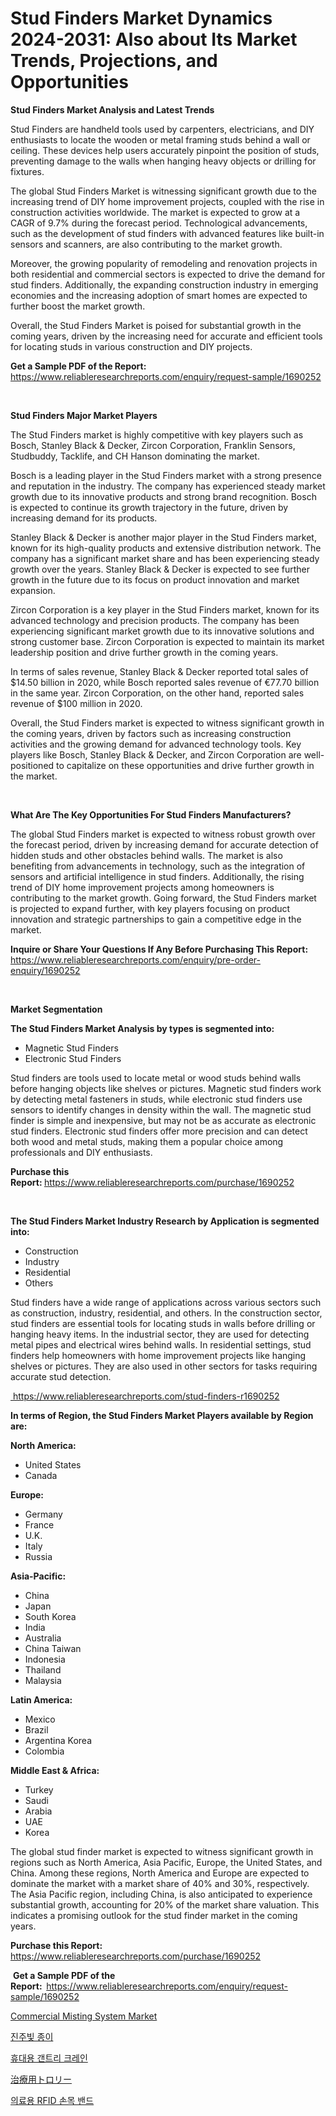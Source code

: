<p><h1>Stud Finders Market Dynamics 2024-2031: Also about Its Market Trends, Projections, and Opportunities</h1></p><p><strong>Stud Finders Market Analysis and Latest Trends</strong></p>
<p><p>Stud Finders are handheld tools used by carpenters, electricians, and DIY enthusiasts to locate the wooden or metal framing studs behind a wall or ceiling. These devices help users accurately pinpoint the position of studs, preventing damage to the walls when hanging heavy objects or drilling for fixtures.</p><p>The global Stud Finders Market is witnessing significant growth due to the increasing trend of DIY home improvement projects, coupled with the rise in construction activities worldwide. The market is expected to grow at a CAGR of 9.7% during the forecast period. Technological advancements, such as the development of stud finders with advanced features like built-in sensors and scanners, are also contributing to the market growth.</p><p>Moreover, the growing popularity of remodeling and renovation projects in both residential and commercial sectors is expected to drive the demand for stud finders. Additionally, the expanding construction industry in emerging economies and the increasing adoption of smart homes are expected to further boost the market growth.</p><p>Overall, the Stud Finders Market is poised for substantial growth in the coming years, driven by the increasing need for accurate and efficient tools for locating studs in various construction and DIY projects.</p></p>
<p><strong>Get a Sample PDF of the Report:&nbsp;</strong> <a href="https://www.reliableresearchreports.com/enquiry/request-sample/1690252">https://www.reliableresearchreports.com/enquiry/request-sample/1690252</a></p>
<p>&nbsp;</p>
<p><strong>Stud Finders Major Market Players</strong></p>
<p><p>The Stud Finders market is highly competitive with key players such as Bosch, Stanley Black & Decker, Zircon Corporation, Franklin Sensors, Studbuddy, Tacklife, and CH Hanson dominating the market. </p><p>Bosch is a leading player in the Stud Finders market with a strong presence and reputation in the industry. The company has experienced steady market growth due to its innovative products and strong brand recognition. Bosch is expected to continue its growth trajectory in the future, driven by increasing demand for its products.</p><p>Stanley Black & Decker is another major player in the Stud Finders market, known for its high-quality products and extensive distribution network. The company has a significant market share and has been experiencing steady growth over the years. Stanley Black & Decker is expected to see further growth in the future due to its focus on product innovation and market expansion.</p><p>Zircon Corporation is a key player in the Stud Finders market, known for its advanced technology and precision products. The company has been experiencing significant market growth due to its innovative solutions and strong customer base. Zircon Corporation is expected to maintain its market leadership position and drive further growth in the coming years.</p><p>In terms of sales revenue, Stanley Black & Decker reported total sales of $14.50 billion in 2020, while Bosch reported sales revenue of €77.70 billion in the same year. Zircon Corporation, on the other hand, reported sales revenue of $100 million in 2020.</p><p>Overall, the Stud Finders market is expected to witness significant growth in the coming years, driven by factors such as increasing construction activities and the growing demand for advanced technology tools. Key players like Bosch, Stanley Black & Decker, and Zircon Corporation are well-positioned to capitalize on these opportunities and drive further growth in the market.</p></p>
<p>&nbsp;</p>
<p><strong>What Are The Key Opportunities For Stud Finders Manufacturers?</strong></p>
<p><p>The global Stud Finders market is expected to witness robust growth over the forecast period, driven by increasing demand for accurate detection of hidden studs and other obstacles behind walls. The market is also benefiting from advancements in technology, such as the integration of sensors and artificial intelligence in stud finders. Additionally, the rising trend of DIY home improvement projects among homeowners is contributing to the market growth. Going forward, the Stud Finders market is projected to expand further, with key players focusing on product innovation and strategic partnerships to gain a competitive edge in the market.</p></p>
<p><strong>Inquire or Share Your Questions If Any Before Purchasing This Report:</strong> <a href="https://www.reliableresearchreports.com/enquiry/pre-order-enquiry/1690252">https://www.reliableresearchreports.com/enquiry/pre-order-enquiry/1690252</a></p>
<p>&nbsp;</p>
<p><strong>Market Segmentation</strong></p>
<p><strong>The Stud Finders Market Analysis by types is segmented into:</strong></p>
<p><ul><li>Magnetic Stud Finders</li><li>Electronic Stud Finders</li></ul></p>
<p><p>Stud finders are tools used to locate metal or wood studs behind walls before hanging objects like shelves or pictures. Magnetic stud finders work by detecting metal fasteners in studs, while electronic stud finders use sensors to identify changes in density within the wall. The magnetic stud finder is simple and inexpensive, but may not be as accurate as electronic stud finders. Electronic stud finders offer more precision and can detect both wood and metal studs, making them a popular choice among professionals and DIY enthusiasts.</p></p>
<p><strong>Purchase this Report:&nbsp;</strong><a href="https://www.reliableresearchreports.com/purchase/1690252">https://www.reliableresearchreports.com/purchase/1690252</a></p>
<p>&nbsp;</p>
<p><strong>The Stud Finders Market Industry Research by Application is segmented into:</strong></p>
<p><ul><li>Construction</li><li>Industry</li><li>Residential</li><li>Others</li></ul></p>
<p><p>Stud finders have a wide range of applications across various sectors such as construction, industry, residential, and others. In the construction sector, stud finders are essential tools for locating studs in walls before drilling or hanging heavy items. In the industrial sector, they are used for detecting metal pipes and electrical wires behind walls. In residential settings, stud finders help homeowners with home improvement projects like hanging shelves or pictures. They are also used in other sectors for tasks requiring accurate stud detection.</p></p>
<p><a href="https://www.reliableresearchreports.com/stud-finders-r1690252">&nbsp;https://www.reliableresearchreports.com/stud-finders-r1690252</a></p>
<p><strong>In terms of Region, the Stud Finders Market Players available by Region are:</strong></p>
<p>
    <p> <strong> North America: </strong>
        <ul>
            <li>United States</li>
            <li>Canada</li>
        </ul>
        </p> 
    <p> <strong> Europe: </strong>
        <ul>
            <li>Germany</li>
            <li>France</li>
            <li>U.K.</li>
            <li>Italy</li>
            <li>Russia</li>
        </ul>
        </p> 
    <p> <strong> Asia-Pacific: </strong>
        <ul>
            <li>China</li>
            <li>Japan</li>
            <li>South Korea</li>
            <li>India</li>
            <li>Australia</li>
            <li>China Taiwan</li>
            <li>Indonesia</li>
            <li>Thailand</li>
            <li>Malaysia</li>
        </ul>
        </p> 
    <p> <strong> Latin America: </strong>
        <ul>
            <li>Mexico</li>
            <li>Brazil</li>
            <li>Argentina Korea</li>
            <li>Colombia</li>
        </ul>
        </p> 
    <p> <strong> Middle East & Africa: </strong>
        <ul>
            <li>Turkey</li>
            <li>Saudi</li>
            <li>Arabia</li>
            <li>UAE</li>
            <li>Korea</li>
        </ul>
    </p>
    </p>
<p><p>The global stud finder market is expected to witness significant growth in regions such as North America, Asia Pacific, Europe, the United States, and China. Among these regions, North America and Europe are expected to dominate the market with a market share of 40% and 30%, respectively. The Asia Pacific region, including China, is also anticipated to experience substantial growth, accounting for 20% of the market share valuation. This indicates a promising outlook for the stud finder market in the coming years.</p></p>
<p><strong>Purchase this Report: </strong><a href="https://www.reliableresearchreports.com/purchase/1690252">https://www.reliableresearchreports.com/purchase/1690252</a></p>
<p>&nbsp;<strong>Get a Sample PDF of the Report:&nbsp;&nbsp;</strong><a href="https://www.reliableresearchreports.com/enquiry/request-sample/1690252">https://www.reliableresearchreports.com/enquiry/request-sample/1690252</a></p>
<p><strong></strong></p>
<p><p><a href="https://github.com/tamvrosiya/Market-Research-Report-List-3/blob/main/commercial-misting-system-market.md">Commercial Misting System Market</a></p><p><a href="https://github.com/novabrown3/Market-Research-Report-List-1/blob/main/981164031882.md">진주빛 종이</a></p><p><a href="https://github.com/durgin521/Market-Research-Report-List-1/blob/main/886379631883.md">휴대용 갠트리 크레인</a></p><p><a href="https://github.com/one-cool-chick/Market-Research-Report-List-1/blob/main/923081134498.md">治療用トロリー</a></p><p><a href="https://medium.com/@randyhuel1979/%EC%9D%98%EB%A3%8C-rfid-%ED%8C%94%EC%B0%8C-%EC%8B%9C%EC%9E%A5-%EC%A0%90%EC%9C%A0%EC%9C%A8-%EB%B3%80%ED%99%94-%EB%B0%8F-%EC%8B%9C%EC%9E%A5-%EC%84%B1%EC%9E%A5-%EC%B6%94%EC%9D%B4-2024-2031-b582fb9793d9">의료용 RFID 손목 밴드</a></p></p>